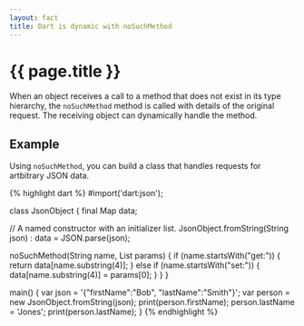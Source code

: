 ```yaml
---
layout: fact
title: Dart is dynamic with noSuchMethod
---
```

# {{ page.title }}

When an object receives a call to a method that does not exist
in its type hierarchy, the `noSuchMethod` method is called with details
of the original request. The receiving object can dynamically handle the
method.

## Example

Using `noSuchMethod`, you can build a class that handles
requests for artbitrary JSON data.

{% highlight dart %}
#import('dart:json');

class JsonObject {
  final Map data;

  // A named constructor with an initializer list.
  JsonObject.fromString(String json) : data = JSON.parse(json);

  noSuchMethod(String name, List params) {
    if (name.startsWith("get:")) {
      return data[name.substring(4)];
    } else if (name.startsWith("set:")) {
      data[name.substring(4)] = params[0];
    }
  }
}

main() {
  var json = '{"firstName":"Bob", "lastName":"Smith"}';
  var person = new JsonObject.fromString(json);
  print(person.firstName);
  person.lastName = 'Jones';
  print(person.lastName);
}
{% endhighlight %}